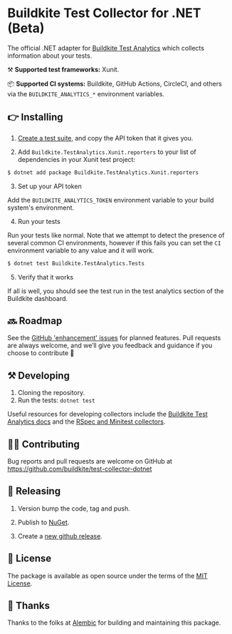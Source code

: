 # Buildkite Test Collector for .NET (Beta)

The official .NET adapter for [Buildkite Test Analytics](https://buildkite.com/test-analytics) which collects information about your tests.

⚒ **Supported test frameworks:** Xunit.

📦 **Supported CI systems:** Buildkite, GitHub Actions, CircleCI, and others via the `BUILDKITE_ANALYTICS_*` environment variables.


## 👉 Installing

1. [Create a test suite](https://buildkite.com/docs/test-analytics), and copy the API token that it gives you.

2. Add `Buildkite.TestAnalytics.Xunit.reporters` to your list of dependencies in your Xunit test project:

```sh
$ dotnet add package Buildkite.TestAnalytics.Xunit.reporters
```

3. Set up your API token

Add the `BUILDKITE_ANALYTICS_TOKEN` environment variable to your build system's environment.

4. Run your tests

Run your tests like normal.  Note that we attempt to detect the presence of several common CI environments, however if this fails you can set the `CI` environment variable to any value and it will work.

```sh
$ dotnet test Buildkite.TestAnalytics.Tests
```

5. Verify that it works

If all is well, you should see the test run in the test analytics section of the Buildkite dashboard.

## 🔜 Roadmap

See the [GitHub 'enhancement' issues](https://github.com/buildkite/test-collector-dotnet/issues?q=is%3Aissue+is%3Aopen+label%3Aenhancement) for planned features. Pull requests are always welcome, and we’ll give you feedback and guidance if you choose to contribute 💚

## ⚒ Developing

1. Cloning the repository.
2. Run the tests:
   `dotnet test`

Useful resources for developing collectors include the [Buildkite Test Analytics docs](https://buildkite.com/docs/test-analytics) and the [RSpec and Minitest collectors](https://github.com/buildkite/rspec-buildkite-analytics).

## 👩‍💻 Contributing

Bug reports and pull requests are welcome on GitHub at https://github.com/buildkite/test-collector-dotnet

## 🚀 Releasing

1. Version bump the code, tag and push.
2. Publish to [NuGet](https://www.nuget.org/).

3. Create a [new github release](https://github.com/buildkite/test-collector-dotnet/releases).

## 📜 License

The package is available as open source under the terms of the [MIT License](https://opensource.org/licenses/MIT).

## 🤙 Thanks

Thanks to the folks at [Alembic](https://alembic.com.au/) for building and maintaining this package.
